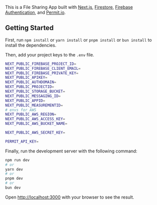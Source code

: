 This is a File Sharing App built with [Next.js](https://nextjs.org), [Firestore](https://firebase.google.com/docs/firestore), [Firebase Authentication](https://firebase.google.com/docs/auth), and [Permit.io](https://permit.io).

## Getting Started

First, run `npm install` or `yarn install` or `pnpm install` or `bun install` to install the dependencies. 

Then, add your project keys to the `.env` file.

```bash
NEXT_PUBLIC_FIREBASE_PROJECT_ID=
NEXT_PUBLIC_FIREBASE_CLIENT_EMAIL=
NEXT_PUBLIC_FIREBASE_PRIVATE_KEY=
NEXT_PUBLIC_APIKEY=
NEXT_PUBLIC_AUTHDOMAIN=
NEXT_PUBLIC_PROJECTID=
NEXT_PUBLIC_STORAGE_BUCKET=
NEXT_PUBLIC_MESSAGING_ID=
NEXT_PUBLIC_APPID=
NEXT_PUBLIC_MEASUREMENTID=
# envs for AWS
NEXT_PUBLIC_AWS_REGION=
NEXT_PUBLIC_AWS_ACCESS_KEY=
NEXT_PUBLIC_AWS_BUCKET_NAME=

NEXT_PUBLIC_AWS_SECRET_KEY=

PERMIT_API_KEY=
```

Finally, run the development server with the following command:
```bash
npm run dev
# or
yarn dev
# or
pnpm dev
# or
bun dev
```

Open [http://localhost:3000](http://localhost:3000) with your browser to see the result.

